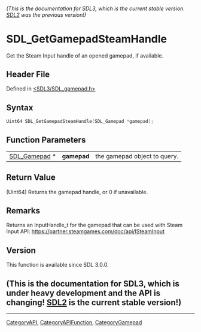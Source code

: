 ###### (This is the documentation for SDL3, which is the current stable version. [SDL2](https://wiki.libsdl.org/SDL2/) was the previous version!)
# SDL_GetGamepadSteamHandle

Get the Steam Input handle of an opened gamepad, if available.

## Header File

Defined in [<SDL3/SDL_gamepad.h>](https://github.com/libsdl-org/SDL/blob/main/include/SDL3/SDL_gamepad.h)

## Syntax

```c
Uint64 SDL_GetGamepadSteamHandle(SDL_Gamepad *gamepad);
```

## Function Parameters

|                              |             |                              |
| ---------------------------- | ----------- | ---------------------------- |
| [SDL_Gamepad](SDL_Gamepad) * | **gamepad** | the gamepad object to query. |

## Return Value

(Uint64) Returns the gamepad handle, or 0 if unavailable.

## Remarks

Returns an InputHandle_t for the gamepad that can be used with Steam Input
API: https://partner.steamgames.com/doc/api/ISteamInput

## Version

This function is available since SDL 3.0.0.

## (This is the documentation for SDL3, which is under heavy development and the API is changing! [SDL2](https://wiki.libsdl.org/SDL2/) is the current stable version!)



----
[CategoryAPI](CategoryAPI), [CategoryAPIFunction](CategoryAPIFunction), [CategoryGamepad](CategoryGamepad)

